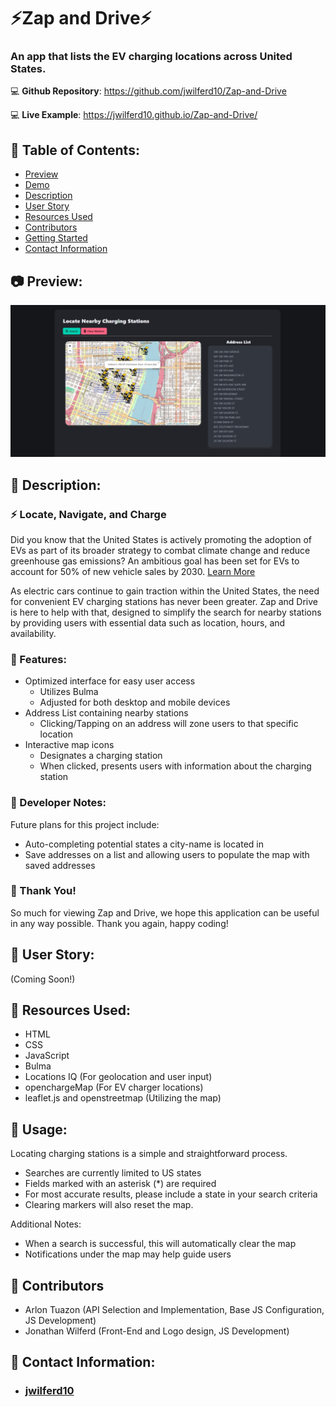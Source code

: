 # ⚡Zap and Drive⚡

### An app that lists the EV charging locations across United States.

:computer: **Github Repository**: https://github.com/jwilferd10/Zap-and-Drive

:computer: **Live Example**: https://jwilferd10.github.io/Zap-and-Drive/

## :open_file_folder: Table of Contents:
  - [Preview](#camera-preview)
  - [Demo](#movie_camera-demo)
  - [Description](#wave-description)
  - [User Story](#book-user-story)
  - [Resources Used](#floppy_disk-resources-used)
  - [Contributors](#paperclip-contributors)
  - [Getting Started](#minidisc-getting-started)
  - [Contact Information](#e-mail-contact-information)

## :camera: Preview:
<img src="img/ZapDriveDesktop.jpg" alt="Image showcasing Zap and Drive's Desktop appearance."/>

## :wave: Description: 
### :zap: Locate, Navigate, and Charge

Did you know that the United States is actively promoting the adoption of EVs as part of its broader strategy to combat climate change and reduce greenhouse gas emissions? An ambitious goal has been set for EVs to account for 50% of new vehicle sales by 2030. 
[Learn More](https://www.wri.org/insights/biden-administration-tracking-climate-action-progress)

As electric cars continue to gain traction within the United States, the need for convenient EV charging stations has never been greater. Zap and Drive is here to help with that, designed to simplify the search for nearby stations by providing users with essential data such as location, hours, and availability.

### :rocket: Features:
- Optimized interface for easy user access
  - Utilizes Bulma
  - Adjusted for both desktop and mobile devices
- Address List containing nearby stations
  - Clicking/Tapping on an address will zone users to that specific location
- Interactive map icons
  - Designates a charging station
  - When clicked, presents users with information about the charging station
 
### 💭 Developer Notes:
Future plans for this project include:
- Auto-completing potential states a city-name is located in
- Save addresses on a list and allowing users to populate the map with saved addresses

### 🙏 Thank You!
So much for viewing Zap and Drive, we hope this application can be useful in any way possible. Thank you again, happy coding! 

## :book: User Story:
(Coming Soon!)

## :floppy_disk: Resources Used:
- HTML
- CSS
- JavaScript
- Bulma
- Locations IQ (For geolocation and user input)
- openchargeMap (For EV charger locations)
- leaflet.js and openstreetmap (Utilizing the map)

## :minidisc: Usage:
Locating charging stations is a simple and straightforward process.
- Searches are currently limited to US states
- Fields marked with an asterisk (*) are required
- For most accurate results, please include a state in your search criteria
- Clearing markers will also reset the map.

Additional Notes:
- When a search is successful, this will automatically clear the map
- Notifications under the map may help guide users

## :paperclip: Contributors
 - Arlon Tuazon (API Selection and Implementation, Base JS Configuration, JS Development)
 - Jonathan Wilferd (Front-End and Logo design, JS Development)
  
## :e-mail: Contact Information:
- ### [jwilferd10](https://github.com/jwilferd10)